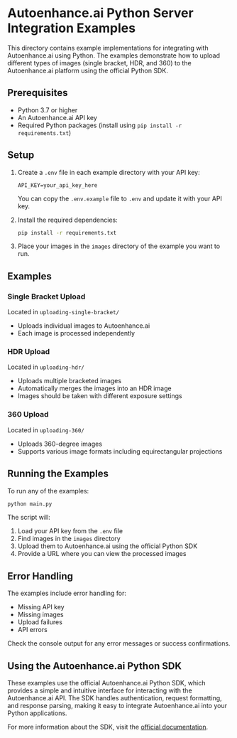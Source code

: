 # Autoenhance.ai Python Server Integration Examples

This directory contains example implementations for integrating with Autoenhance.ai using Python. The examples demonstrate how to upload different types of images (single bracket, HDR, and 360) to the Autoenhance.ai platform using the official Python SDK.

## Prerequisites

- Python 3.7 or higher
- An Autoenhance.ai API key
- Required Python packages (install using `pip install -r requirements.txt`)

## Setup

1. Create a `.env` file in each example directory with your API key:
   ```
   API_KEY=your_api_key_here
   ```
   You can copy the `.env.example` file to `.env` and update it with your API key.

2. Install the required dependencies:
   ```bash
   pip install -r requirements.txt
   ```

3. Place your images in the `images` directory of the example you want to run.

## Examples

### Single Bracket Upload
Located in `uploading-single-bracket/`
- Uploads individual images to Autoenhance.ai
- Each image is processed independently

### HDR Upload
Located in `uploading-hdr/`
- Uploads multiple bracketed images
- Automatically merges the images into an HDR image
- Images should be taken with different exposure settings

### 360 Upload
Located in `uploading-360/`
- Uploads 360-degree images
- Supports various image formats including equirectangular projections

## Running the Examples

To run any of the examples:

```bash
python main.py
```

The script will:
1. Load your API key from the `.env` file
2. Find images in the `images` directory
3. Upload them to Autoenhance.ai using the official Python SDK
4. Provide a URL where you can view the processed images

## Error Handling

The examples include error handling for:
- Missing API key
- Missing images
- Upload failures
- API errors

Check the console output for any error messages or success confirmations.

## Using the Autoenhance.ai Python SDK

These examples use the official Autoenhance.ai Python SDK, which provides a simple and intuitive interface for interacting with the Autoenhance.ai API. The SDK handles authentication, request formatting, and response parsing, making it easy to integrate Autoenhance.ai into your Python applications.

For more information about the SDK, visit the [official documentation](https://docs.autoenhance.ai/sdks/python).

